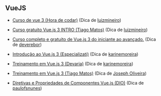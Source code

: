 ## VueJS

- [Curso de vue 3 (Hora de codar)](https://youtube.com/playlist?list=PLnDvRpP8BnezDglaAvtWgQXzsOmXUuRHL)
  (Dica de [luizmineiro](https://github.com/luizmineiro))

- [Curso gratuito Vue.js 3 INTRO (Tiago Matos)](https://youtube.com/playlist?list=PLcoYAcR89n-qTYqfWTGxXMnAvCqY3JF8w)
  (Dica de [luizmineiro](https://github.com/luizmineiro))

- [Curso completo e gratuito de Vue.js 3 do iniciante ao avançado.](https://igorhalfeld.teachable.com/p/treinamento-completo-e-gratuito-de-vue-js-3-do-iniciante-ao-avancado)
  (Dica de [deverebor](https://github.com/deverebor))

- [Introdução ao Vue.js 3 (Especializati)](https://academy.especializati.com.br/curso/introducao-ao-vue-js-3)
  (Dica de [karinemoreira](https://github.com/karinemoreira))

- [Treinamento em Vue.js 3 (Devaria)](https://www.devaria.com.br/treinamentos/6)
  (Dica de [karinemoreira](https://github.com/karinemoreira))

- [Treinamento em Vue.js 3 (Tiago Matos)](https://www.youtube.com/watch?v=9DRY-aNPta0&list=PLcoYAcR89n-qTYqfWTGxXMnAvCqY3JF8w)
  (Dica de [Joseph Oliveira](https://github.com/meirelesTech))

- [Diretivas e Propriedades de Componentes Vue.js (DIO)](https://web.dio.me/course/diretivas-e-propriedades-de-componentes-vuejs/learning/c759ae16-e182-47b7-83fa-bff8a682fc10)
  (Dica de [paulofsnunes](https://github.com/paulofsnunes))